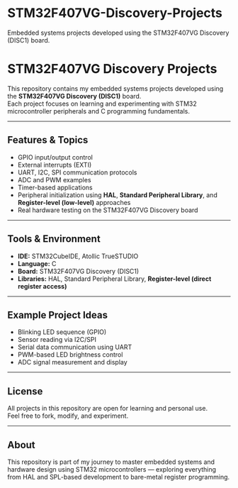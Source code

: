 # STM32F407VG-Discovery-Projects
Embedded systems projects developed using the STM32F407VG Discovery (DISC1) board.
# STM32F407VG Discovery Projects

This repository contains my embedded systems projects developed using the **STM32F407VG Discovery (DISC1)** board.  
Each project focuses on learning and experimenting with STM32 microcontroller peripherals and C programming fundamentals.

---

##  Features & Topics
- GPIO input/output control  
- External interrupts (EXTI)  
- UART, I2C, SPI communication protocols  
- ADC and PWM examples  
- Timer-based applications  
- Peripheral initialization using **HAL**, **Standard Peripheral Library**, and **Register-level (low-level)** approaches  
- Real hardware testing on the STM32F407VG Discovery board  

---

##  Tools & Environment
- **IDE:** STM32CubeIDE, Atollic TrueSTUDIO  
- **Language:** C  
- **Board:** STM32F407VG Discovery (DISC1)  
- **Libraries:** HAL, Standard Peripheral Library, **Register-level (direct register access)**  

---

##  Example Project Ideas
- Blinking LED sequence (GPIO)  
- Sensor reading via I2C/SPI  
- Serial data communication using UART  
- PWM-based LED brightness control  
- ADC signal measurement and display  

---

##  License
All projects in this repository are open for learning and personal use.  
Feel free to fork, modify, and experiment.

---

##  About
This repository is part of my journey to master embedded systems and hardware design using STM32 microcontrollers — exploring everything from HAL and SPL-based development to bare-metal register programming.
